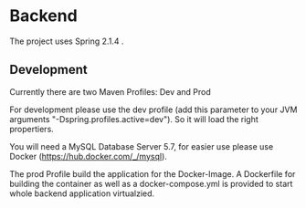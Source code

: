 # Backend

The project uses Spring 2.1.4 .

## Development

Currently there are two Maven Profiles: Dev and Prod

For development please use the dev profile (add this parameter to your JVM arguments "-Dspring.profiles.active=dev"). So it will load the right propertiers.

You will need a MySQL Database Server 5.7, for easier use please use Docker (https://hub.docker.com/_/mysql).

The prod Profile build the application for the Docker-Image. A Dockerfile for building the container as well as a docker-compose.yml is provided to start whole backend application virtualzied.
